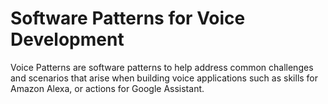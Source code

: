 # Software Patterns for Voice Development

Voice Patterns are software patterns to help address common challenges and scenarios that arise when building voice applications such as skills for Amazon Alexa, or actions for Google Assistant. 



